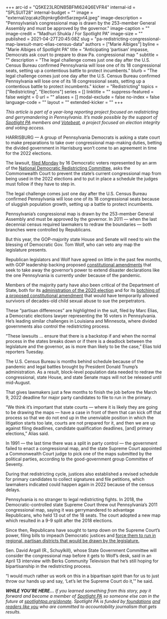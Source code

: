 +++
arc-id = "Q5KE23LRDNB5BFMI624Q6EVFR4"
internal-id = "SPLSUIT28"
internal-budget = ""
image = "external/zqcakz0bjmkrg6dnt5arzegvt4.jpeg"
image-description = "Pennsylvania’s congressional map is drawn by the 253-member General Assembly and must be approved by the governor."
image-caption = ""
image-credit = "Madhuri Shukla / For Spotlight PA"
image-size = ""
published = 2021-04-27T20:45:08Z
slug = "pa-redistricting-congressional-map-lawsuit-marc-elias-census-data"
authors = ["Marie Albiges"]
byline = "Marie Albiges of Spotlight PA"
title = "Anticipating ‘partisan’ impasse, Democrats ask court to prepare to draw Pa. congressional map "
subtitle = ""
description = "The legal challenge comes just one day after the U.S. Census Bureau confirmed Pennsylvania will lose one of its 18 congressional seats, setting up a contentious battle to protect incumbents."
blurb = "The legal challenge comes just one day after the U.S. Census Bureau confirmed Pennsylvania will lose one of its 18 congressional seats, setting up a contentious battle to protect incumbents."
kicker = "Redistricting"
topics = ["Redistricting", "Elections"]
series = []
linktitle = ""
suppress-featured = false
weight = 0
url = ""
aliases = []
modal-exclude = false
no-index = false
language-code = ""
layout = ""
extended-kicker = ""
+++

<i>This article is part of a year-long reporting project focused on redistricting and gerrymandering in Pennsylvania. It’s made possible by the support of </i><a href="https://www.spotlightpa.org/"><i>Spotlight PA</i></a><i> members and </i><a href="https://votebeat.org/"><i>Votebeat</i></a><i>, a project focused on election integrity and voting access.</i>

HARRISBURG — A group of Pennsylvania Democrats is asking a state court to make preparations to take over congressional map-making duties, betting the divided government in Harrisburg won’t come to an agreement in time for the 2022 elections.

The lawsuit, <a href="https://static1.squarespace.com/static/606cc152e61b41310e611e23/t/60875a83e10cfc7649f11720/1619483268195/Carter.v.Degraffenreid.pdf">filed Monday</a> by 16 Democratic voters represented by an arm of the <a href="https://redistrictingaction.org/about">National Democratic Redistricting Committee</a>, asks the Commonwealth Court to prevent the state’s current congressional map from being used in the 2022 elections and to put in place a schedule the judges must follow if they have to step in.

The legal challenge comes just one day after the U.S. Census Bureau confirmed Pennsylvania will lose one of its 18 congressional seats because of sluggish population growth, setting up a battle to protect incumbents.

<script src="https://www.spotlightpa.org/embed.js" async></script><div data-spl-embed-version="1" data-spl-src="https://www.spotlightpa.org/embeds/newsletter/"></div>

Pennsylvania’s congressional map is drawn by the 253-member General Assembly and must be approved by the governor. In 2011 — when the last decennial census required lawmakers to redraw the boundaries — both branches were controlled by Republicans.

But this year, the GOP-majority state House and Senate will need to win the blessing of Democratic Gov. Tom Wolf, who can veto any map the legislature presents.

Republican legislators and Wolf have agreed on little in the past few months, with GOP leadership backing proposed <a href="https://www.spotlightpa.org/news/2021/03/pennsylvania-2021-ballot-questions-disaster-declaration-wording/">constitutional amendments</a> that seek to take away the governor’s power to extend disaster declarations like the one Pennsylvania is currently under because of the pandemic.

Members of the majority party have also been critical of the Department of State, both for its <a href="https://www.spotlightpa.org/news/2021/01/pennsylvania-2020-election-hearings-boockvar-republicans-lies-reforms/">administration of the 2020 election</a> and for its <a href="https://www.spotlightpa.org/news/2021/04/pa-clergy-child-sex-abuse-victims-legislation-two-year-window-lawsuit-relief-republican-objections/">botching of a proposed constitutional amendment</a> that would have temporarily allowed survivors of decades-old child sexual abuse to sue the perpetrators.

These “partisan differences” are highlighted in the suit, filed by Marc Elias, a Democratic elections lawyer representing the 16 voters in Pennsylvania. He’s leading similar challenges in Louisiana and Minnesota, where divided governments also control the redistricting process.

“These lawsuits … ensure that there is a backstop if and when the normal process in the states breaks down or if there is a deadlock between the legislature and the governor, as is more than likely to be the case,” Elias told reporters Tuesday.

The U.S. Census Bureau is months behind schedule because of the pandemic and legal battles brought by President Donald Trump’s administration. As a result, block-level population data needed to redraw the congressional, state House, and state Senate maps will not be released until mid-August.

That gives lawmakers just a few months to finish the job before the March 9, 2022 deadline for major party candidates to file to run in the primary.

“We think it’s important that state courts — where it is likely they are going to be drawing the maps — have a case in front of them that can kick off that process so that we do not end up in the unenviable position in which the litigation starts too late, courts are not prepared for it, and then we are up against filing deadlines, candidate qualification deadlines, [and] primary elections,” Alias said.

In 1991 — the last time there was a split in party control — the government failed to enact a congressional map, and the state Supreme Court appointed a Commonwealth Court judge to pick one of the maps submitted by the political parties, according to the good-government group Committee of Seventy.

During that redistricting cycle, justices also established a revised schedule for primary candidates to collect signatures and file petitions, which lawmakers indicated could happen again in 2022 because of the census delays.

<script src="https://www.spotlightpa.org/embed.js" async></script><div data-spl-embed-version="1" data-spl-src="https://www.spotlightpa.org/embeds/donate/?teaser_text=If%20you%20learned%20something%20from%20this%20report%2C%20pay%20it%20forward%20and%20become%20a%20member%20of%20Spotlight%20PA%20so%20someone%20else%20can%20in%20the%20future.&cta_text=CLICK%20TO%20CONTRIBUTE&eyebrow_text=WHILE%20YOU'RE%20HERE..."></div>

Pennsylvania is no stranger to legal redistricting fights. In 2018, the Democratic-controlled state Supreme Court threw out Pennsylvania’s 2011 congressional map, saying it was gerrymandered to advantage Republicans, who held 13 out of the 18 seats. The court adopted a new map which resulted in a 9-9 split after the 2018 elections.

Since then, Republicans have sought to tamp down on the Supreme Court’s power, filing bills to impeach Democratic justices and <a href="https://www.spotlightpa.org/news/2021/01/pennsylvania-judicial-districts-supreme-court-election-2020-rulings-republican-majority/">force them to run in regional, partisan districts that would be drawn by the legislature.</a>

Sen. David Argall (R., Schuylkill), whose State Government Committee will consider the congressional map before it gets to Wolf’s desk, said in an April 13 interview with Berks Community Television that he’s still hoping for bipartisanship in the redistricting process.

“I would much rather us work on this in a bipartisan spirit than for us to just throw our hands up and say, ‘Let’s let the Supreme Court do it,’” he said.

<i><b>WHILE YOU’RE HERE...</b></i><i> If you learned something from this story, pay it forward and become a member of </i><a href="https://www.spotlightpa.org/"><i>Spotlight PA</i></a><i> so someone else can in the future at </i><a href="http://spotlightpa.org/donate"><i>spotlightpa.org/donate</i></a><i>. Spotlight PA is funded by</i><a href="https://www.spotlightpa.org/support"><i> foundations</i></a><i> </i><a href="https://www.spotlightpa.org/support"><i>and readers like you</i></a><i> who are committed to accountability journalism that gets results.</i>
